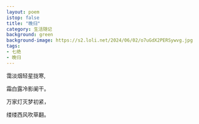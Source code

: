 ```yaml
---
layout: poem
istop: false
title: "晚归"
category: 生活随记
background: green
background-image: https://s2.loli.net/2024/06/02/o7uGdX2PERSywvg.jpg
tags:
- 七绝
- 晚归
---
```


霭淡烟轻星拢寒,

霜白露冷影阑干。

万家灯灭梦初紧，

缕缕西风吹草翻。